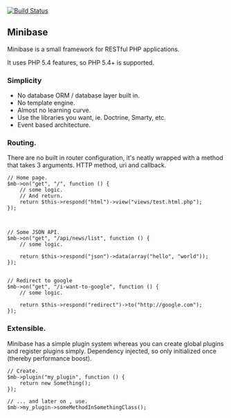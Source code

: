 [![Build Status](https://travis-ci.org/peec/minibase.png?branch=master)](https://travis-ci.org/peec/minibase)


## Minibase

Minibase is a small framework for RESTful PHP applications.

It uses PHP 5.4 features, so PHP 5.4+ is supported.



### Simplicity

- No database ORM / database layer built in.
- No template engine.
- Almost no learning curve.
- Use the libraries you want, ie. Doctrine, Smarty, etc.
- Event based architecture.


### Routing.

There are no built in router configuration, it's neatly wrapped with a method that takes 3 arguments. HTTP method, uri and callback. 


	// Home page.
	$mb->on("get", "/", function () {
		// some logic.
		// And return.
		return $this->respond("html")->view("views/test.html.php");
	});



	// Some JSON API.
	$mb->on("get", "/api/news/list", function () {
		// some logic.

		return $this->respond("json")->data(array("hello", "world"));
	});


	// Redirect to google
	$mb->on("get", "/i-want-to-google", function () {
		// some logic.

		return $this->respond("redirect")->to("http://google.com");
	});


### Extensible.

Minibase has a simple plugin system whereas you can create global plugins and register plugins simply. Dependency injected, so only initialized once (thereby performance boost).

	// Create.
	$mb->plugin("my_plugin", function () {
		return new Something();
	});

	// ... and later on , use.
	$mb->my_plugin->someMethodInSomethingClass();


